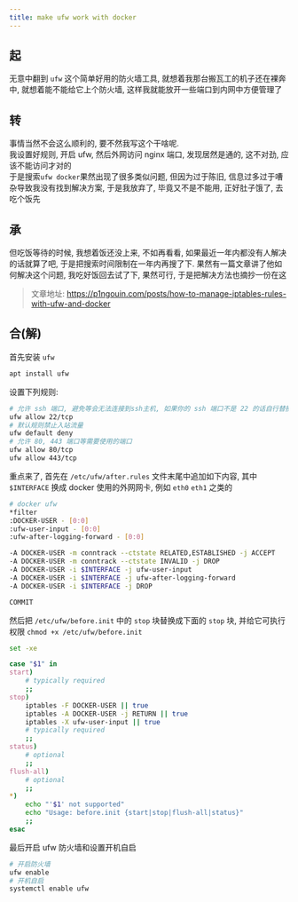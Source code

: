 ```yaml
---
title: make ufw work with docker
---
```


## 起

无意中翻到 `ufw` 这个简单好用的防火墙工具, 就想着我那台搬瓦工的机子还在裸奔中,
就想着能不能给它上个防火墙, 这样我就能放开一些端口到内网中方便管理了

## 转

事情当然不会这么顺利的, 要不然我写这个干啥呢.  
我设置好规则, 开启 ufw, 然后外网访问 nginx 端口, 发现居然是通的, 这不对劲, 应该不能访问才对的  
于是搜索`ufw docker`果然出现了很多类似问题, 但因为过于陈旧, 信息过多过于嘈杂导致我没有找到解决方案,
于是我放弃了, 毕竟又不是不能用, 正好肚子饿了, 去吃个饭先

## 承

但吃饭等待的时候, 我想着饭还没上来, 不如再看看, 如果最近一年内都没有人解决的话就算了吧, 于是把搜索时间限制在一年内再搜了下.
果然有一篇文章讲了他如何解决这个问题, 我吃好饭回去试了下, 果然可行, 于是把解决方法也摘抄一份在这

> 文章地址: https://p1ngouin.com/posts/how-to-manage-iptables-rules-with-ufw-and-docker

## 合(解)

首先安装 `ufw`

```sh
apt install ufw
```

设置下列规则:

```sh
# 允许 ssh 端口, 避免等会无法连接到ssh主机, 如果你的 ssh 端口不是 22 的话自行替换
ufw allow 22/tcp
# 默认规则禁止入站流量
ufw default deny
# 允许 80, 443 端口等需要使用的端口
ufw allow 80/tcp
ufw allow 443/tcp
```

重点来了, 首先在 `/etc/ufw/after.rules` 文件末尾中追加如下内容, 其中 `$INTERFACE` 换成 docker 使用的外网网卡, 例如 `eth0` `eth1` 之类的

```sh
# docker ufw
*filter
:DOCKER-USER - [0:0]
:ufw-user-input - [0:0]
:ufw-after-logging-forward - [0:0]

-A DOCKER-USER -m conntrack --ctstate RELATED,ESTABLISHED -j ACCEPT
-A DOCKER-USER -m conntrack --ctstate INVALID -j DROP
-A DOCKER-USER -i $INTERFACE -j ufw-user-input
-A DOCKER-USER -i $INTERFACE -j ufw-after-logging-forward
-A DOCKER-USER -i $INTERFACE -j DROP

COMMIT
```

然后把 `/etc/ufw/before.init` 中的 `stop` 块替换成下面的 `stop` 块, 并给它可执行权限 `chmod +x /etc/ufw/before.init`

```sh
set -xe

case "$1" in
start)
    # typically required
    ;;
stop)
    iptables -F DOCKER-USER || true
    iptables -A DOCKER-USER -j RETURN || true
    iptables -X ufw-user-input || true
    # typically required
    ;;
status)
    # optional
    ;;
flush-all)
    # optional
    ;;
*)
    echo "'$1' not supported"
    echo "Usage: before.init {start|stop|flush-all|status}"
    ;;
esac
```

最后开启 ufw 防火墙和设置开机自启

```sh
# 开启防火墙
ufw enable
# 开机自启
systemctl enable ufw
```
